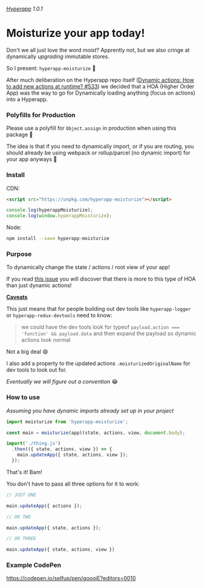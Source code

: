 _[Hyperapp](https://github.com/hyperapp/hyperapp) 1.0.1_

# Moisturize your app today!

Don't we all just love the word _moist_? Apprently not, but we also cringe at dynamically _upgrading_ immutable stores.

So I present: `hyperapp-moisturize` :tada:

After much deliberation on the Hyperapp repo itself ([Dynamic actions: How to add new actions at runtime? #533](https://github.com/hyperapp/hyperapp/issues/533)) we decided that a HOA (Higher Order App) was the way to go for Dynamically loading anything (focus on actions) into a Hyperapp.

### Polyfills for Production

Please use a polyfill for `Object.assign` in production when using this package :pray:

The idea is that if you need to dynamically import, or if you are routing, you should already be using webpack or rollup/parcel (no dynamic import) for your app anyways :guitar:

### Install

CDN: 
```html
<script src="https://unpkg.com/hyperapp-moisturize"></script>
```

```js
console.log(hyperappMoisturize);
console.log(window.hyperappMoisturize);
```

Node:
```bash
npm install --save hyperapp-moisturize
```

### Purpose

To dynamically change the state / actions / root view of your app!

If you read [this issue](https://github.com/hyperapp/hyperapp/issues/533) you will discover that there is more to this type of HOA than just dynamic actions!

[**Caveats**](https://github.com/hyperapp/hyperapp/issues/533#issuecomment-355764579)

This just means that for people building out dev tools like `hyperapp-logger` or `hyperapp-redux-devtools` need to know:

> we could have the dev tools look for typeof `payload.action === 'function' && payload.data` and then expand the payload so dynamic actions look normal

Not a big deal :smile:

I also add a property to the updated actions `.moisturizedOriginalName` for dev tools to look out for.

_Eventually we will figure out a convention_ :joy:

### How to use

_Assuming you have dynamic imports already set up in your project_

```js
import moisturize from 'hyperapp-moisturize';

const main = moisturize(app)(state, actions, view, document.body);

import('./thing.js')
  .then(({ state, actions, view }) => {
    main.updateApp({ state, actions, view });
  });
```

That's it! Bam!

You don't have to pass all three options for it to work:

```js
// JUST ONE

main.updateApp({ actions });

// OR TWO

main.updateApp({ state, actions });

// OR THREE

main.updateApp({ state, actions, view })
```

### Example CodePen

https://codepen.io/selfup/pen/gooojE?editors=0010
